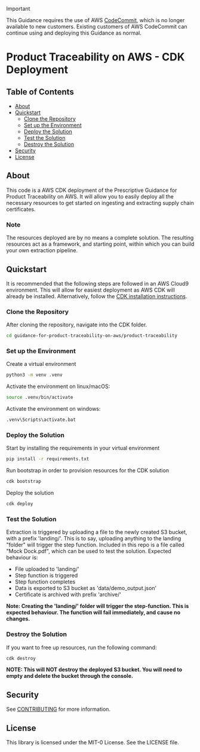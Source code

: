 >[!IMPORTANT] 
>This Guidance requires the use of AWS [CodeCommit](https://docs.aws.amazon.com/codecommit/latest/userguide/welcome.html), which is no longer available to new customers. Existing customers of AWS CodeCommit can continue using and deploying this Guidance as normal.

# Product Traceability on AWS - CDK Deployment
## Table of Contents
- [About](#about)
- [Quickstart](#quickstart)
  * [Clone the Repository](#clone-the-repository)
  * [Set up the Environment](#set-up-the-environment)
  * [Deploy the Solution](#deploy-the-solution)
  * [Test the Solution](#test-the-solution)
  * [Destroy the Solution](#destroy-the-solution)
- [Security](#security)
- [License](#license)
## About
This code is a AWS CDK deployment of the Prescriptive Guidance for Product Traceability on AWS. It will allow you to easily deploy all the necessary resources to get started on ingesting and extracting supply chain certificates.

### Note
The resources deployed are by no means a complete solution. The resulting resources act as a framework, and starting point, within which you can build your own extraction pipeline.

## Quickstart
It is recommended that the following steps are followed in an AWS Cloud9 environment. This will allow for easiest deployment as AWS CDK will already be installed.
Alternatively, follow the [CDK installation instructions](https://docs.aws.amazon.com/cdk/v2/guide/getting_started.html).
### Clone the Repository
After cloning the repository, navigate into the CDK folder.
```bash
cd guidance-for-product-traceability-on-aws/product-traceability
```
### Set up the Environment
Create a virtual environment
```bash
python3 -m venv .venv
```
Activate the environment on linux/macOS:
```bash
source .venv/bin/activate
```
Activate the environment on windows:
```bash
.venv\Scripts\activate.bat
```

### Deploy the Solution
Start by installing the requirements in your virtual environment
```bash
pip install -r requirements.txt
```
Run bootstrap in order to provision resources for the CDK solution
```bash
cdk bootstrap
```
Deploy the solution
```bash
cdk deploy
```
### Test the Solution
Extraction is triggered by uploading a file to the newly created S3 bucket, with a prefix 'landing/'. This is to say, uploading anything to the landing "folder" will trigger the step function. Included in this repo is a file called "Mock Dock.pdf", which can be used to test the solution. Expected behaviour is:
- File uploaded to 'landing/'
- Step function is triggered
- Step function completes
- Data is exported to S3 bucket as 'data/demo_output.json'
- Certificate is archived with prefix 'archive/'

**Note: Creating the 'landing/' folder will trigger the step-function. This is expected behaviour. The function will fail immediately, and cause no changes.**
### Destroy the Solution
If you want to free up resources, run the following command:
```bash
cdk destroy
```
**NOTE: This will NOT destroy the deployed S3 bucket. You will need to empty and delete the bucket through the console.**

## Security

See [CONTRIBUTING](CONTRIBUTING.md#security-issue-notifications) for more information.

## License

This library is licensed under the MIT-0 License. See the LICENSE file.


